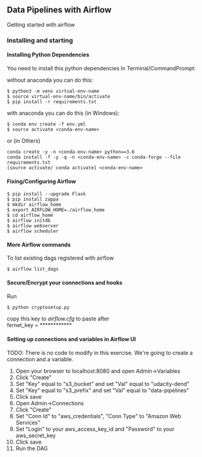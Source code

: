 ## Data Pipelines with Airflow
Getting started with airflow

### Installing and starting

#### Installing Python Dependencies
You need to install this python dependencies
In Terminal/CommandPrompt:  

without anaconda you can do this:
```
$ python3 -m venv virtual-env-name
$ source virtual-env-name/bin/activate
$ pip install -r requirements.txt
```
with anaconda you can do this (in Windows):
```
$ conda env create -f env.yml
$ source activate <conda-env-name>
```
or (in Others)
```
conda create -y -n <conda-env-name> python==3.6
conda install -f -y -q -n <conda-env-name> -c conda-forge --file requirements.txt
[source activate/ conda activate] <conda-env-name>
```
#### Fixing/Configuring Airflow
```
$ pip install --upgrade Flask
$ pip install zappa
$ mkdir airflow_home
$ export AIRFLOW_HOME=./airflow_home
$ cd airflow_home
$ airflow initdb
$ airflow webserver
$ airflow scheduler
```

#### More Airflow commands
To list existing dags registered with airflow
```
$ airflow list_dags
```

#### Secure/Encrypt your connections and hooks
Run
```bash
$ python cryptosetup.py
```
copy this key to *airflow.cfg* to paste after   
fernet_key = ************

#### Setting up connections and variables in Airflow UI
TODO: There is no code to modify in this exercise. We're going to 
create a connection and a variable.
1. Open your browser to localhost:8080 and open Admin->Variables
2. Click "Create"
3. Set "Key" equal to "s3_bucket" and set "Val" equal to "udacity-dend"
4. Set "Key" equal to "s3_prefix" and set "Val" equal to "data-pipelines"
5. Click save
6. Open Admin->Connections
7. Click "Create"
8. Set "Conn Id" to "aws_credentials", "Conn Type" to "Amazon Web Services"
9. Set "Login" to your aws_access_key_id and "Password" to your aws_secret_key
10. Click save
11. Run the DAG